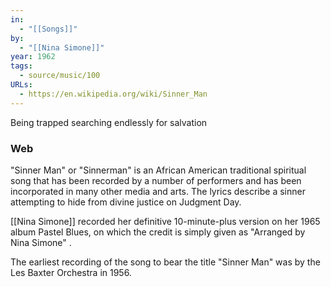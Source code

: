 ```yaml
---
in:
  - "[[Songs]]"
by:
  - "[[Nina Simone]]"
year: 1962
tags:
  - source/music/100
URLs:
  - https://en.wikipedia.org/wiki/Sinner_Man
---
```


Being trapped searching endlessly for salvation

### Web
"Sinner Man" or "Sinnerman" is an African American traditional spiritual song that has been recorded by a number of performers and has been incorporated in many other media and arts. The lyrics describe a sinner attempting to hide from divine justice on Judgment Day.

[[Nina Simone]] recorded her definitive 10-minute-plus version on her 1965 album Pastel Blues, on which the credit is simply given as "Arranged by Nina Simone" .

The earliest recording of the song to bear the title "Sinner Man" was by the Les Baxter Orchestra in 1956.